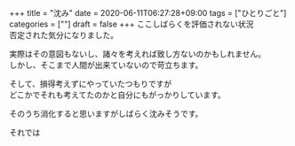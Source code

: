 +++
title = "沈み"
date = 2020-06-11T06:27:28+09:00
tags = ["ひとりごと"]
categories = [""]
draft = false
+++
ここしばらくを評価されない状況  
否定された気分になりました。

実際はその意図もないし、諸々を考えれば致し方ないのかもしれません。  
しかし、そこまで人間が出来ていないので苛立ちます。

そして、損得考えずにやっていたつもりですが  
どこかでそれも考えてたのかと自分にもがっかりしています。

そのうち消化すると思いますがしばらく沈みそうです。

それでは
